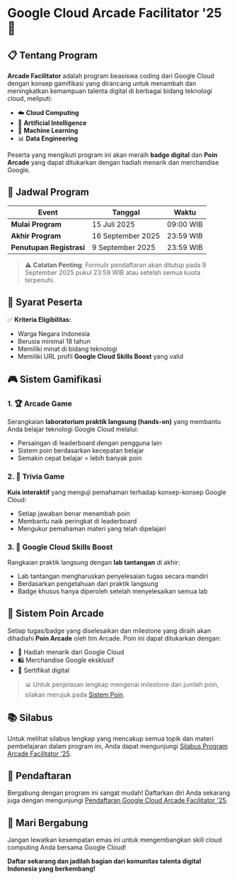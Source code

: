 # Google Cloud Arcade Facilitator '25 🚀

## 📋 Tentang Program

**Arcade Facilitator** adalah program beasiswa coding dari Google Cloud dengan konsep gamifikasi yang dirancang untuk menambah dan meningkatkan kemampuan talenta digital di berbagai bidang teknologi cloud, meliputi:

- ☁️ **Cloud Computing**
- 🤖 **Artificial Intelligence**
- 🧠 **Machine Learning**
- 📊 **Data Engineering**

Peserta yang mengikuti program ini akan meraih **badge digital** dan **Poin Arcade** yang dapat ditukarkan dengan hadiah menarik dan merchandise Google.

## 📅 Jadwal Program

| Event                   | Tanggal           | Waktu       |
|-------------------------|-------------------|-------------|
| **Mulai Program**        | 15 Juli 2025      | 09:00 WIB   |
| **Akhir Program**        | 16 September 2025 | 23:59 WIB   |
| **Penutupan Registrasi** | 9 September 2025  | 23:59 WIB   |

> ⚠️ **Catatan Penting**: Formulir pendaftaran akan ditutup pada 9 September 2025 pukul 23:59 WIB atau setelah semua kuota terpenuhi.

## 👤 Syarat Peserta

✅ **Kriteria Eligibilitas:**

- Warga Negara Indonesia
- Berusia minimal 18 tahun
- Memiliki minat di bidang teknologi
- Memiliki URL profil **Google Cloud Skills Boost** yang valid

## 🎮 Sistem Gamifikasi

### 1. 🏆 Arcade Game

Serangkaian **laboratorium praktik langsung (hands-on)** yang membantu Anda belajar teknologi Google Cloud melalui:

- Persaingan di leaderboard dengan pengguna lain
- Sistem poin berdasarkan kecepatan belajar
- Semakin cepat belajar = lebih banyak poin

### 2. 🧩 Trivia Game

**Kuis interaktif** yang menguji pemahaman terhadap konsep-konsep Google Cloud:

- Setiap jawaban benar menambah poin
- Membantu naik peringkat di leaderboard
- Mengukur pemahaman materi yang telah dipelajari

### 3. 🌟 Google Cloud Skills Boost

Rangkaian praktik langsung dengan **lab tantangan** di akhir:

- Lab tantangan mengharuskan penyelesaian tugas secara mandiri
- Berdasarkan pengetahuan dari praktik langsung
- Badge khusus hanya diperoleh setelah menyelesaikan semua lab

## 🏅 Sistem Poin Arcade

Setiap tugas/badge yang diselesaikan dan milestone yang diraih akan dihadiahi **Poin Arcade** oleh tim Arcade. Poin ini dapat ditukarkan dengan:

- 🎁 Hadiah menarik dari Google Cloud
- 🛍️ Merchandise Google eksklusif
- 📜 Sertifikat digital

> 📊 Untuk penjelasan lengkap mengenai milestone dan jumlah poin, silakan merujuk pada [Sistem Poin](https://rsvp.withgoogle.com/events/arcade-fasilitator-id/sistem-poin).

## 📚 Silabus

Untuk melihat silabus lengkap yang mencakup semua topik dan materi pembelajaran dalam program ini, Anda dapat mengunjungi [Silabus Program Arcade Facilitator '25](https://rsvp.withgoogle.com/events/arcade-fasilitator-id/silabus).

## 📝 Pendaftaran

Bergabung dengan program ini sangat mudah! Daftarkan diri Anda sekarang juga dengan mengunjungi [Pendaftaran Google Cloud Arcade Facilitator '25](https://s.id/gcaf-2025).

## 🚀 Mari Bergabung

Jangan lewatkan kesempatan emas ini untuk mengembangkan skill cloud computing Anda bersama Google Cloud!

**Daftar sekarang dan jadilah bagian dari komunitas talenta digital Indonesia yang berkembang!**